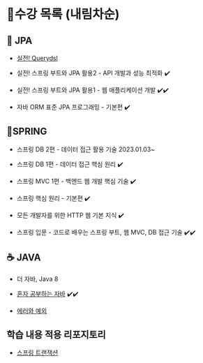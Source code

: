 # 🔎수강 목록 (내림차순)

## 📍 JPA
- [실전! Querydsl](https://github.com/waveofmymind/Querydsl-Practice)

- 실전! 스프링 부트와 JPA 활용2 - API 개발과 성능 최적화 ✔️

- 실전! 스프링 부트와 JPA 활용1 - 웹 애플리케이션 개발 ✔️✔️

- 자바 ORM 표준 JPA 프로그래밍 - 기본편 ✔️

## 🍃SPRING
- 스프링 DB 2편 - 데이터 접근 활용 기술 2023.01.03~

- 스프링 DB 1편 - 데이터 접근 핵심 원리 ✔️

- 스프링 MVC 1편 - 백엔드 웹 개발 핵심 기술 ✔️ 

- 스프링 핵심 원리 - 기본편 ✔️ 

- 모든 개발자를 위한 HTTP 웹 기본 지식 ✔️

- 스프링 입문 - 코드로 배우는 스프링 부트, 웹 MVC, DB 접근 기술 ✔️✔️

## ☕ JAVA
- 더 자바, Java 8

- [혼자 공부하는 자바](http://www.yes24.com/Product/Goods/74269939) ✔️✔️

- [에러와 예외](https://inpa.tistory.com/entry/JAVA-%E2%98%95-%EC%97%90%EB%9F%ACError-%EC%99%80-%EC%98%88%EC%99%B8-%ED%81%B4%EB%9E%98%EC%8A%A4Exception-%F0%9F%92%AF-%EC%B4%9D%EC%A0%95%EB%A6%AC#thankYou)

## 학습 내용 적용 리포지토리

- [스프링 트랜잭션](https://github.com/waveofmymind/springtx)
